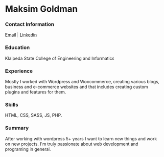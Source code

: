 # Maksim Goldman

### Contact Information
[Email](mailto:maksim.goldman@gmail.com) | [Linkedin](https://www.linkedin.com/)

### Education
Klaipeda State College of Engineering and Informatics

### Experience
Mostly I worked with Wordpress and Woocommerce, creating various blogs, business and e-commerce websites and that includes creating custom plugins and features for them.

### Skills
HTML, CSS, SASS, JS, PHP.

### Summary
After working with wordpress 5+ years I want to learn new things and work on new projects. I'm truly passionate about web development and programing in general.